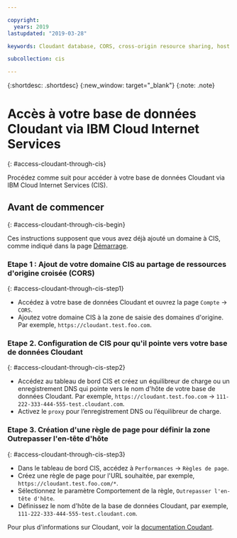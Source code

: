 ```yaml
---

copyright:
  years: 2019
lastupdated: "2019-03-28"

keywords: Cloudant database, CORS, cross-origin resource sharing, host header

subcollection: cis

---
```


{:shortdesc: .shortdesc} 
{:new_window: target="_blank"} 
{:note: .note}


# Accès à votre base de données Cloudant via IBM Cloud Internet Services 
{: #access-cloudant-through-cis}

Procédez comme suit pour accéder à votre base de données Cloudant via IBM Cloud Internet Services (CIS). 

## Avant de commencer
{: #access-cloudant-through-cis-begin}

Ces instructions supposent que vous avez déjà ajouté un domaine à CIS, comme indiqué dans la page [Démarrage](/docs/infrastructure/cis?topic=cis-getting-started-with-ibm-cloud-internet-services-cis-).

### Etape 1 : Ajout de votre domaine CIS au partage de ressources d'origine croisée (CORS) 
{: #access-cloudant-through-cis-step1}

* Accédez à votre base de données Cloudant et ouvrez la page `Compte` -> `CORS`.
* Ajoutez votre domaine CIS à la zone de saisie des domaines d'origine. Par exemple, `https://cloudant.test.foo.com`.

### Etape 2. Configuration de CIS pour qu'il pointe vers votre base de données Cloudant 
{: #access-cloudant-through-cis-step2}

* Accédez au tableau de bord CIS et créez un équilibreur de charge ou un enregistrement DNS qui pointe vers le nom d'hôte de votre base de données Cloudant. Par exemple, `https://cloudant.test.foo.com` -> `111-222-333-444-555-test.cloudant.com`.
* Activez le `proxy` pour l’enregistrement DNS ou l’équilibreur de charge.


### Etape 3. Création d'une règle de page pour définir la zone Outrepasser l'en-tête d'hôte 
{: #access-cloudant-through-cis-step3}

* Dans le tableau de bord CIS, accédez à `Performances` -> `Règles de page`.
* Créez une règle de page pour l'URL souhaitée, par exemple, `https://cloudant.test.foo.com/*`.
* Sélectionnez le paramètre Comportement de la règle, `Outrepasser l'en-tête d'hôte`.
* Définissez le nom d'hôte de la base de données Cloudant, par exemple, `111-222-333-444-555-test.cloudant.com`.

Pour plus d'informations sur Cloudant, voir la [documentation Coudant](/docs/services/Cloudant?topic=cloudant-getting-started-with-cloudant).
